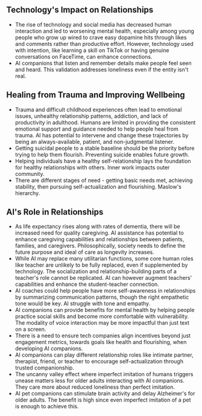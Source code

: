 ## Technology's Impact on Relationships
- The rise of technology and social media has decreased human interaction and led to worsening mental health, especially among young people who grow up wired to crave easy dopamine hits through likes and comments rather than productive effort. However, technology used with intention, like learning a skill on TikTok or having genuine conversations on FaceTime, can enhance connections.
- AI companions that listen and remember details make people feel seen and heard. This validation addresses loneliness even if the entity isn't real.

## Healing from Trauma and Improving Wellbeing
- Trauma and difficult childhood experiences often lead to emotional issues, unhealthy relationship patterns, addiction, and lack of productivity in adulthood. Humans are limited in providing the consistent emotional support and guidance needed to help people heal from trauma. AI has potential to intervene and change these trajectories by being an always-available, patient, and non-judgmental listener.
- Getting suicidal people to a stable baseline should be the priority before trying to help them flourish. Preventing suicide enables future growth.
- Helping individuals have a healthy self-relationship lays the foundation for healthy relationships with others. Inner work impacts outer community.
- There are different stages of need - getting basic needs met, achieving stability, then pursuing self-actualization and flourishing. Maslow's hierarchy.

## AI's Role in Relationships
- As life expectancy rises along with rates of dementia, there will be increased need for quality caregiving. AI assistance has potential to enhance caregiving capabilities and relationships between patients, families, and caregivers. Philosophically, society needs to define the future purpose and ideal of care as longevity increases.
- While AI may replace many utilitarian functions, some core human roles like teacher are unlikely to be fully replaced, even if supplemented by technology. The socialization and relationship-building parts of a teacher's role cannot be replicated. AI can however augment teachers' capabilities and enhance the student-teacher connection.
- AI coaches could help people have more self-awareness in relationships by summarizing communication patterns, though the right empathetic tone would be key. AI struggle with tone and empathy.
- AI companions can provide benefits for mental health by helping people practice social skills and become more comfortable with vulnerability. The modality of voice interaction may be more impactful than just text on a screen.
- There is a need to ensure tech companies align incentives beyond just engagement metrics, towards goals like health and flourishing, when developing AI companions.
- AI companions can play different relationship roles like intimate partner, therapist, friend, or teacher to encourage self-actualization through trusted companionship.
- The uncanny valley effect where imperfect imitation of humans triggers unease matters less for older adults interacting with AI companions. They care more about reduced loneliness than perfect imitation.
- AI pet companions can stimulate brain activity and delay Alzheimer's for older adults. The benefit is high since even imperfect imitation of a pet is enough to achieve this.

